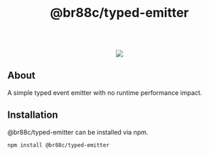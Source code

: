 <div align="center">
    <br>
    <h1>@br88c/typed-emitter</h1>
    <br><br>
    <p>
        <a href="https://www.npmjs.com/package/@br88c/typed-emitter"><img src="https://img.shields.io/npm/v/@br88c/typed-emitter.svg?color=5162F&style=for-the-badge&logo=npm"></a>
    </p>
</div>

## About

A simple typed event emitter with no runtime performance impact.

## Installation

@br88c/typed-emitter can be installed via npm.
```sh
npm install @br88c/typed-emitter
```

